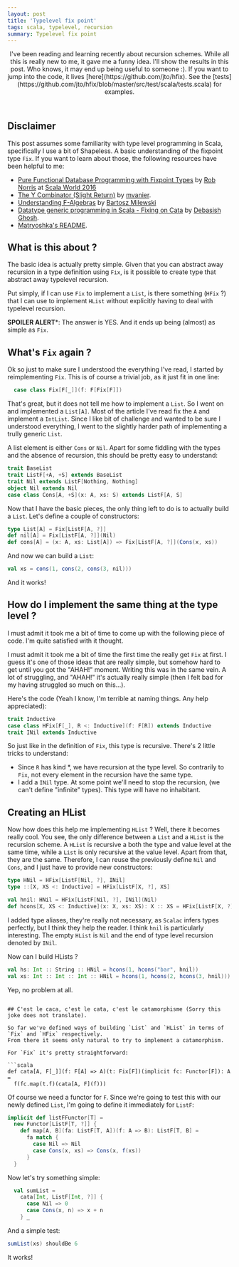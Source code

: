 ```yaml
---
layout: post
title: 'Typelevel fix point'
tags: scala, typelevel, recursion
summary: Typelevel fix point
---
```


<header>
I've been reading and learning recently about recursion schemes. While all this is really new to me, it gave me a funny idea. I'll show the results in this post. Who knows, it may end up being useful to someone :). If you want to jump into the code, it lives [here](https://github.com/jto/hfix). See the [tests](https://github.com/jto/hfix/blob/master/src/test/scala/tests.scala) for examples.
</header>

## Disclaimer

This post assumes some familiarity with type level programming in Scala, specifically I use a bit of Shapeless. A basic understanding of the fixpoint type `Fix`. If you want to learn about those, the following resources have been helpful to me:

- [Pure Functional Database Programming with Fixpoint Types](https://www.youtube.com/watch?v=7xSfLPD6tiQ) by [Rob Norris](https://github.com/tpolecat) at [Scala World 2016](https://scala.world/)
- [The Y Combinator (Slight Return)](http://mvanier.livejournal.com/2897.html) by [mvanier](http://mvanier.livejournal.com/).
- [Understanding F-Algebras](https://www.schoolofhaskell.com/user/bartosz/understanding-algebras) by [Bartosz Milewski](https://www.schoolofhaskell.com/user/bartosz)
- [Datatype generic programming in Scala - Fixing on Cata](http://debasishg.blogspot.fr/2011/07/datatype-generic-programming-in-scala.html) by [Debasish Ghosh](https://twitter.com/debasishg).
- [Matryoshka's README](https://github.com/slamdata/matryoshka).

## What is this about ?

The basic idea is actually pretty simple. Given that you can abstract away recursion in a type definition using `Fix`, is it possible to create type that abstract away typelevel recursion.

Put simply, if I can use `Fix` to implement a `List`, is there something (`HFix` ?) that I can use to implement `HList` without explicitly having to deal with typelevel recursion.

**SPOILER ALERT***: The answer is YES. And it ends up being (almost) as simple as `Fix`.

## What's `Fix` again ?

Ok so just to make sure I understood the everything I've read, I started by reimplementing `Fix`. This is of course a  trivial job, as it just fit in one line:

```scala
  case class Fix[F[_]](f: F[Fix[F]])
```

That's great, but it does not tell me how to implement a `List`. So I went on and implemented a `List[A]`. Most of the article I've read fix the `A` and implement a `IntList`. Since I like  bit of challenge and wanted to be sure I understood everything, I went to the slightly harder path of implementing a trully generic `List`.

A list element is either `Cons` or `Nil`. Apart for some fiddling with the types and the absence of recursion, this should be pretty easy to understand:

```scala
trait BaseList
trait ListF[+A, +S] extends BaseList
trait Nil extends ListF[Nothing, Nothing]
object Nil extends Nil
case class Cons[A, +S](x: A, xs: S) extends ListF[A, S]
```

Now that I have the basic pieces, the only thing left to do is to actually build a `List`. Let's define a couple of constructors:

```scala
type List[A] = Fix[ListF[A, ?]]
def nil[A] = Fix[ListF[A, ?]](Nil)
def cons[A] = (x: A, xs: List[A]) => Fix[ListF[A, ?]](Cons(x, xs))
```

And now we can build a `List`:

```scala
val xs = cons(1, cons(2, cons(3, nil)))
```

And it works!


## How do I implement the same thing at the type level ?

I must admit it took me a bit of time to come up with the following piece of code. I'm quite satisfied with it thought.

I must admit it took me a bit of time the first time the really get `Fix` at first. I guess it's one of those ideas that are really simple, but somehow hard to get until you got the "AHAH!" moment. Writing this was in the same vein. A lot of struggling, and "AHAH!" it's actually really simple (then I felt bad for my having struggled so much on this...).

Here's the code (Yeah I know, I'm terrible at naming things. Any help appreciated):

```scala
trait Inductive
case class HFix[F[_], R <: Inductive](f: F[R]) extends Inductive
trait INil extends Inductive
```

So just like in the definition of `Fix`, this type is recursive. There's 2 little tricks to understand:

- Since `R` has kind *, we have recursion at the type level. So contrarily to `Fix`, not every element in the recursion have the same type.
- I add a `INil` type. At some point we'll need to stop the recursion, (we can't define "infinite" types). This type will have no inhabitant.

## Creating an HList

Now how does this help me implementing `HList` ? Well, there it becomes really cool. You see, the only difference between a `List` and a `HList` is the recursion scheme. A `HList` is recursive a both the type and value level at the same time, while a `List` is only recursive at the value level. Apart from that, they are the same. Therefore, I can reuse the previously define `Nil` and `Cons`, and I just have to provide new constructors:

```scala
type HNil = HFix[ListF[Nil, ?], INil]
type ::[X, XS <: Inductive] = HFix[ListF[X, ?], XS]

val hnil: HNil = HFix[ListF[Nil, ?], INil](Nil)
def hcons[X, XS <: Inductive](x: X, xs: XS): X :: XS = HFix[ListF[X, ?], XS](Cons(x, xs))
```

I added type aliases, they're really not necessary, as `Scalac` infers types perfectly, but I think they help the reader.
I think `hnil` is particularly interesting. The empty `HList` is `Nil` and the end of type level recursion denoted by `INil`.

Now can I build HLists ?

```scala
val hs: Int :: String :: HNil = hcons(1, hcons("bar", hnil))
val xs: Int :: Int :: Int :: HNil = hcons(1, hcons(2, hcons(3, hnil)))
```

Yep, no problem at all.
```

## C'est le caca, c'est le cata, c'est le catamorphisme (Sorry this joke does not translate).

So far we've defined ways of building `List` and `HList` in terms of `Fix` and `HFix` respectively.
From there it seems only natural to try to implement a catamorphism.

For `Fix` it's pretty straightforward:

```scala
def cata[A, F[_]](f: F[A] => A)(t: Fix[F])(implicit fc: Functor[F]): A =
  f(fc.map(t.f)(cata[A, F](f)))
```

Of course we need a functor for `F`. Since we're going to test this with our newly defined `List`, I'm going to define it immediately for `ListF`:

```scala
implicit def listFFunctor[T] =
  new Functor[ListF[T, ?]] {
    def map[A, B](fa: ListF[T, A])(f: A => B): ListF[T, B] =
      fa match {
        case Nil => Nil
        case Cons(x, xs) => Cons(x, f(xs))
      }
  }
```

Now let's try something simple:

```scala
  val sumList =
    cata[Int, ListF[Int, ?]] {
      case Nil => 0
      case Cons(x, n) => x + n
    } _
```

And a simple test:

```scala
sumList(xs) shouldBe 6
```

It works!



